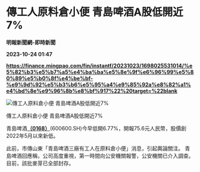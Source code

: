 # 傳工人原料倉小便 青島啤酒A股低開近7%
**明報新聞網-即時新聞**

**2023-10-24 01:47**

**https://finance.mingpao.com/fin/instantf/20231023/1698025531014/%e5%82%b3%e5%b7%a5%e4%ba%ba%e5%8e%9f%e6%96%99%e5%80%89%e5%b0%8f%e4%be%bf-%e9%9d%92%e5%b3%b6%e5%95%a4%e9%85%92a%e8%82%a1%e4%bd%8e%e9%96%8b%e8%bf%917%22%20target=%22blank**

![傳工人原料倉小便  青島啤酒A股低開近7%](https://fs.mingpao.com/fin/20231023/s00010/8613d4f7b5d6b02eaa07e261ba30d11d.jpg)

傳工人原料倉小便 青島啤酒A股低開近7%

青島啤酒[**（0168）**](https://finance.mingpao.com/fin/instantf/20231023/1698025531014/stock1.php?code=0168)(600600.SH)今早低開6.77%，開報75.6元人民幣，股價創2022年5月以來新低。

此前，市傳山東「青島啤酒三廠有工人在原料倉小便」消息，引起輿論關注。 青島啤酒回應稱，公司高度重視，第一時間向公安機關報警，公安機關已介入調查。 目前，該批麥芽已全部封存。